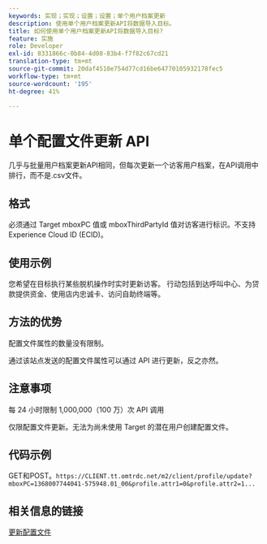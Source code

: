 ```yaml
---
keywords: 实现；实现；设置；设置；单个用户档案更新
description: 使用单个用户档案更新API将数据导入目标。
title: 如何使用单个用户档案更新API将数据导入目标?
feature: 实施
role: Developer
exl-id: 8331866c-0b84-4d08-83b4-f7f82c67cd21
translation-type: tm+mt
source-git-commit: 20daf4510e754d77cd16be64770105932178fec5
workflow-type: tm+mt
source-wordcount: '195'
ht-degree: 41%

---
```


# 单个配置文件更新 API

几乎与批量用户档案更新API相同，但每次更新一个访客用户档案，在API调用中排行，而不是.csv文件。

## 格式

必须通过 Target mboxPC 值或 mboxThirdPartyId 值对访客进行标识。不支持 Experience Cloud ID (ECID)。

## 使用示例

您希望在目标执行某些脱机操作时实时更新访客。 行动包括到达呼叫中心、为贷款提供资金、使用店内忠诚卡、访问自助终端等。

## 方法的优势

配置文件属性的数量没有限制。

通过该站点发送的配置文件属性可以通过 API 进行更新，反之亦然。

## 注意事项

每 24 小时限制 1,000,000（100 万）次 API 调用

仅限配置文件更新。无法为尚未使用 Target 的潜在用户创建配置文件。

## 代码示例

GET和POST。`https://CLIENT.tt.omtrdc.net/m2/client/profile/update?mboxPC=1368007744041-575948.01_00&profile.attr1=0&profile.attr2=1...`

## 相关信息的链接

[更新配置文件](https://developers.adobetarget.com/api/#updating-profiles)
